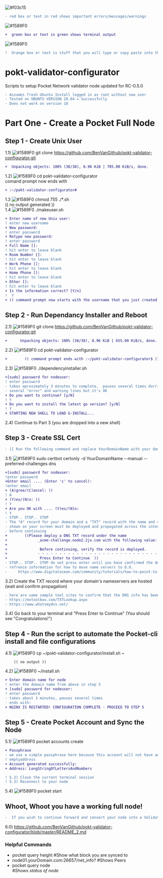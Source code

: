 ![#f03c15](https://via.placeholder.com/15/f03c15/000000?text=+)
```diff
- red box or text in red shows important errors/messages/warnings
``` 
![#1589F0](https://via.placeholder.com/15/32CD32/000000?text=+)
```diff
+  green box or text in green shows terminal output 
```
![#1589F0](https://via.placeholder.com/15/FFC000/000000?text=+)
```diff 
!  Orange box or text is stuff that you will type or copy paste into the terminal 
```

# pokt-validator-configurator
Scripts to setup Pocket Network validator node updated for RC-0.5.0 
```diff
- Assumes fresh Ubuntu Install logged in as root without new user  
- Tested on UBUNTU VERSION 20.04 = Successfully  
- Does not work on version 18  
```
# Part One - Create a Pocket Full Node
## Step 1 - Create Unix User
1.1) ![#1589F0](https://via.placeholder.com/15/FFC000/000000?text=+)
git clone https://github.com/BenVanGithub/pokt-validator-configurator.git
```diff
+  Unpacking objects: 100% (38/38), 8.96 KiB | 705.00 KiB/s, done.
```

1.2) ![#1589F0](https://via.placeholder.com/15/FFC000/000000?text=+) cd pokt-validator-configurator  
comand prompt now ends with
```diff
+ :~/pokt-validator-configurator#  
```
1.3  ![#1589F0](https://via.placeholder.com/15/FFC000/000000?text=+) chmod 755 ./*.sh  
        (( no output generated ))  
1.4  ![#1589F0](https://via.placeholder.com/15/FFC000/000000?text=+) ./makeuser.sh
```diff
+ Enter name of new Unix user:  
! enter new username
+ New password: 
! enter password
+ Retype new password:
! enter password
+ Full Name []: 
! hit enter to leave blank
+ Room Number []:
! hit enter to leave blank
+ Work Phone []: 
! hit enter to leave blank
+ Home Phone []:  
! hit enter to leave blank
+ Other []: 
! hit enter to leave blank
+ Is the information correct? [Y/n]
!  Y 
+ (( command prompt now starts with the username that you just created ))
```
## Step 2 - Run Dependancy Installer and Reboot
2.1)  ![#1589F0](https://via.placeholder.com/15/FFC000/000000?text=+) git clone https://github.com/BenVanGithub/pokt-validator-configurator.git
```diff
+      Unpacking objects: 100% (38/38), 8.96 KiB | 655.00 KiB/s, done.
```        
2.2)  ![#1589F0](https://via.placeholder.com/15/FFC000/000000?text=+) cd pokt-validator-configurator
```diff
+        (( command prompt ends with :~/pokt-validator-configurator$ ))
```        
2.3)  ![#1589F0](https://via.placeholder.com/15/FFC000/000000?text=+) ./dependencyinstaller.sh
```diff
+[sudo] password for nodeuser:
! enter password
- takes aproximately 3 minutes to complete,  pauses several times durring process
- several "error" and warning lines but it's OK
+ Do you want to continue? [y/N] 
! Y
+ Do you want to install the latest go version? [y/N] 
! Y
+ STARTING NEW SHELL TO LOAD G-INSTALL...
```
2.4) Continue to Part 3 (you are dropped into a new shell)

## Step 3 - Create SSL Cert


```diff
- [[ Run the following command and replace YourDomainName with your domain:]]  
```
3.1) ![#1589F0](https://via.placeholder.com/15/FFC000/000000?text=+) sudo certbot certonly -d  YourDomainName --manual --preferred-challenges dns 
```diff
+[sudo] password for nodeuser:
!enter password
+Enter email .... (Enter 'c' to cancel):
!enter email
+ (A)gree/(C)ancel: )) 
! A
+ (Y)es/(N)o: )) 
! Y
+ Are you OK with .... (Y)es/(N)o: 
! Y
- STOP.. STOP.. STOP
- The "A" record for your domain and a "TXT" record with the name and values
- shown on your screen must be deployed and propogated across the internet
- before continuing
+        ((Please deploy a DNS TXT record under the name
+              _acme-challenge.node2.2jx.com with the following value:
+
+               Before continuing, verify the record is deployed.
+              - - - - - - - - - - - - - - - - - - - - - - - - - - - - - - - - -
+               Press Enter to Continue  ))
- STOP.. STOP.. STOP do not press enter until you have confirmed the deployment of the TXT record and value.
- refrence information for how to move name servers to D.O.     
-     https://www.digitalocean.com/community/tutorials/how-to-point-to-digitalocean-nameservers-from-common-domain-registrars
```     
3.2) Create the TXT record where your domain's nameservers are hosted (wait and confirm propagation)
```diff
- here are some sample tool sites to confirm that the DNS info has been propogated  
- https://mxtoolbox.com/TXTLookup.aspx
- https://www.whatsmydns.net/
```
3.4) Go back to your terminal and "Press Enter to Continue" (You should see "Congratulations!")

## Step 4 - Run the script to automate the Pocket-cli install and file configurations
4.1)  ![#1589F0](https://via.placeholder.com/15/FFC000/000000?text=+) cp ~/pokt-validator-configurator/install.sh ~

        (( no output ))
4.2)  ![#1589F0](https://via.placeholder.com/15/FFC000/000000?text=+) ~/install.sh
```diff
+ Enter domain name for node 
! enter the domain name from above in step 3
+ [sudo] password for nodeuser: 
! enter password
- takes about 3 minutes, pauses several times
- ends with:
+ NGINX IS RESTARTED! CONFIGURATION COMPLETE - PROCEED TO STEP 5
```

## Step 5 - Create Pocket Account and Sync the Node
5.1) ![#1589F0](https://via.placeholder.com/15/FFC000/000000?text=+) pocket accounts create
```diff
+ Passphrase
- we use a simple passphrase here because this account will not have any money in it.
! emptyaddress
+ Account generated successfully:
+ Address: LongStringOfLettersAndNumbers

! 5.2) Close the current terminal session
! 5.3) Reconnect to your node
```
5.4) ![#1589F0](https://via.placeholder.com/15/FFC000/000000?text=+) pocket start

## Whoot, Whoot you have a working full node!
```diff
-  If you wish to continue forward and convert your node into a Validator go to:
```
6.0) https://github.com/BenVanGithub/pokt-validator-configurator/blob/master/README_2.md

### Helpful Commands
- pocket query height           #Show what block you are synced to
- node01.yourDomain.com:26657/net_info?         #Shows Peers
- pocket query node <address>   #Shows status of node
